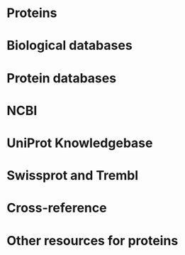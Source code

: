 # Proteins

# Biological databases

# Protein databases

# NCBI

# UniProt Knowledgebase

# Swissprot and Trembl

# Cross-reference

# Other resources for proteins



